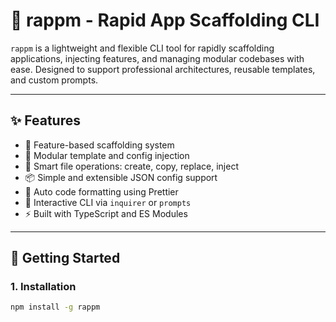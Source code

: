# 📁 rappm - Rapid App Scaffolding CLI

`rappm` is a lightweight and flexible CLI tool for rapidly scaffolding applications, injecting features, and managing modular codebases with ease. Designed to support professional architectures, reusable templates, and custom prompts.

---

## ✨ Features

- 📁 Feature-based scaffolding system
- 🔧 Modular template and config injection
- 🧠 Smart file operations: create, copy, replace, inject
- 📦 Simple and extensible JSON config support
- 💅 Auto code formatting using Prettier
- 💬 Interactive CLI via `inquirer` or `prompts`
- ⚡ Built with TypeScript and ES Modules

---

## 🚀 Getting Started

### 1. Installation

```bash
npm install -g rappm
